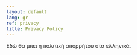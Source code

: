 ```yaml
---
layout: default
lang: gr
ref: privacy
title: Privacy Policy
---
```

Εδώ θα μπει η πολιτική απορρήτου στα ελληνικά.